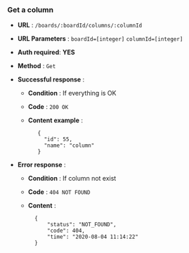 ### Get a column

+ **URL** : `/boards/:boardId/columns/:columnId`

+ **URL Parameters** : `boardId=[integer]` `columnId=[integer]`

+ **Auth required**: **YES**

+ **Method** : `Get`

+ **Successful response** :
    
    + **Condition** : If everything is OK
    
    + **Code** : `200 OK`
    
    + **Content example** :


             {
               "id": 55,
               "name": "column"
             }


+ **Error response** :

    + **Condition** :  If column not exist
    
    + **Code** : `404 NOT FOUND`
    
    + **Content** :
    
    
            {
                "status": "NOT_FOUND",
                "code": 404,
                "time": "2020-08-04 11:14:22"
            }
